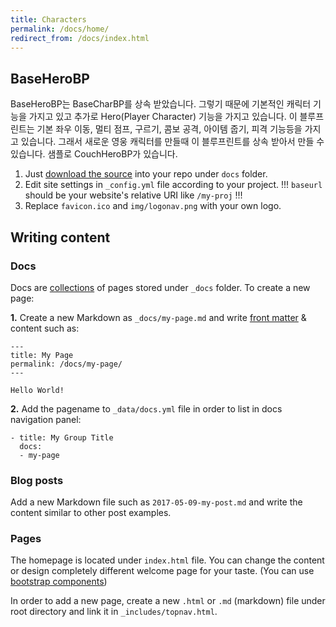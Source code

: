 ```yaml
---
title: Characters
permalink: /docs/home/
redirect_from: /docs/index.html
---
```


## BaseHeroBP

BaseHeroBP는 BaseCharBP를 상속 받았습니다. 그렇기 때문에 기본적인 캐릭터 기능을 가지고 있고 추가로 Hero(Player Character) 기능을 가지고 있습니다.
이 블루프린트는 기본 좌우 이동, 멀티 점프, 구르기, 콤보 공격, 아이템 줍기, 피격 기능등을 가지고 있습니다.
 그래서 새로운 영웅 캐릭터를 만들때 이 블루프린트를 상속 받아서 만들 수 있습니다. 샘플로 CouchHeroBP가 있습니다.

1. Just [download the source](https://github.com/aksakalli/jekyll-doc-theme/archive/gh-pages.zip) into your repo under `docs` folder.
2. Edit site settings in  `_config.yml` file according to your project. !!! `baseurl` should be your website's relative URI like `/my-proj` !!!
3. Replace `favicon.ico` and `img/logonav.png` with your own logo.

## Writing content

### Docs

Docs are [collections](https://jekyllrb.com/docs/collections/) of pages stored under `_docs` folder. To create a new page:

**1.** Create a new Markdown as `_docs/my-page.md` and write [front matter](https://jekyllrb.com/docs/frontmatter/) & content such as:

```
---
title: My Page
permalink: /docs/my-page/
---

Hello World!
```

**2.** Add the pagename to `_data/docs.yml` file in order to list in docs navigation panel:

```
- title: My Group Title
  docs:
  - my-page
```

### Blog posts

Add a new Markdown file such as `2017-05-09-my-post.md` and write the content similar to other post examples.

### Pages

The homepage is located under `index.html` file. You can change the content or design completely different welcome page for your taste. (You can use [bootstrap components](http://getbootstrap.com/components/))

In order to add a new page, create a new `.html` or `.md` (markdown) file under root directory and link it in `_includes/topnav.html`.
